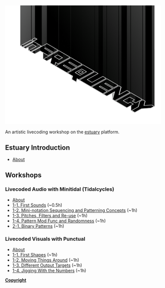 !['DECODED Banner](assets/images/inf1.png)

An artistic livecoding workshop on the [estuary](https://estuary.mcmaster.ca) platform. 


## Estuary Introduction

 - [About](/estuary/README.md)

## Workshops

### Livecoded Audio with Minitidal (Tidalcycles)

 - [About](/minitidal/)
 - [1-1. First Sounds](/minitidal/1-1.md) (~0.5h)
 - [1-2. Mini-notation Sequencing and Patterning Concepts](/minitidal/1-2.md) (~1h)
 - [1-3. Pitches, Filters and Re-use](/minitidal/1-3.md) (~1h)
 - [1-4. Pattern Mod Func and Randomness](/minitidal/1-4.md) (~1h)
 - [2-1. Binary Patterns](/minitidal/2-1.md) (~1h)

### Livecoded Visuals with Punctual

 - [About](/punctual/)
 - [1-1. First Shapes](/punctual/1-1.md) (~1h)
 - [1-2. Moving Things Around](/punctual/1-2.md) (~1h)
 - [1-3. Different Output Targets](/punctual/1-3.md) (~1h)
 - [1-4. Jigging With the Numbers](/punctual/1-4.md) (~1h)

**[Copyright](COPYRIGHT.md)**
